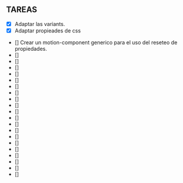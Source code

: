 ## TAREAS

- [x] Adaptar las variants.
- [x] Adaptar propieades de css
- [] Crear un motion-component generico para el uso del reseteo de propiedades.  
- [] 
- [] 
- [] 
- [] 
- [] 
- [] 
- [] 
- [] 
- [] 
- [] 
- [] 
- [] 
- [] 
- [] 
- [] 
- [] 
- [] 
- [] 
- [] 
- [] 
